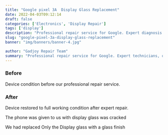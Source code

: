 ```yaml
---
title: "Google pixel 3A  Display Glass Replacement"
date: 2022-04-03T09:12:14
draft: false
categories: ['Electronics', 'Display Repair']
tags: ['display']
description: "Professional repair service for Google. Expert diagnosis and quality repairs in Bangalore."
slug: "google-pixel-3a-display-glass-replacement"
banner: "img/banners/banner-4.jpg"

author: "Gadjoy Repair Team"
summary: "Professional repair service for Google. Expert technicians, quality parts, warranty included."
---
```


### Before

Device condition before our professional repair service.

### After

Device restored to full working condition after expert repair.

The phone was given to us with display glass was cracked

We had replaced Only the Display glass with a glass finish